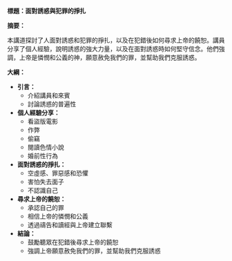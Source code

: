 **標題：面對誘惑與犯罪的掙扎**

**摘要：**

本講道探討了人面對誘惑和犯罪的掙扎，以及在犯錯後如何尋求上帝的饒恕。講員分享了個人經驗，說明誘惑的強大力量，以及在面對誘惑時如何堅守信念。他們強調，上帝是憐憫和公義的神，願意赦免我們的罪，並幫助我們克服誘惑。

**大綱：**

* **引言：**
    * 介紹講員和來賓
    * 討論誘惑的普遍性
* **個人經驗分享：**
    * 看盜版電影
    * 作弊
    * 偷竊
    * 閱讀色情小說
    * 婚前性行為
* **面對誘惑的掙扎：**
    * 空虛感、罪惡感和恐懼
    * 害怕失去面子
    * 不認識自己
* **尋求上帝的饒恕：**
    * 承認自己的罪
    * 相信上帝的憐憫和公義
    * 透過禱告和讀經與上帝建立聯繫
* **結論：**
    * 鼓勵聽眾在犯錯後尋求上帝的饒恕
    * 強調上帝願意赦免我們的罪，並幫助我們克服誘惑